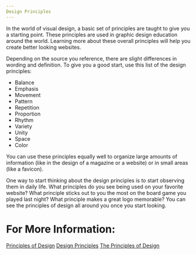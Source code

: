 ```yaml
---
Design Principles
---
```

In the world of visual design, a basic set of principles are taught to give you a starting point. These principles are used in graphic design education around the world. Learning more about these overall principles will help you create better looking websites. 

Depending on the source you reference, there are slight differences in wording and definition. To give you a good start, use this list of the design principles:

* Balance
* Emphasis 
* Movement
* Pattern
* Repetition
* Proportion 
* Rhythm
* Variety
* Unity
* Space
* Color

You can use these principles equally well to organize large amounts of information (like in the design of a magazine or a website) or in small areas (like a favicon). 

One way to start thinking about the design principles is to start observing them in daily life. What principles do you see being used on your favorite website? What principle sticks out to you the most on the board game you played last night? What principle makes a great logo memorable? You can see the principles of design all around you once you start looking.

# For More Information:
[Principles of Design](https://www.getty.edu/education/teachers/building_lessons/principles_design.pdf)
[Design Principles](http://learndesignprinciples.com/)
[The Principles of Design](http://www.j6design.com.au/6-principles-of-design/)


